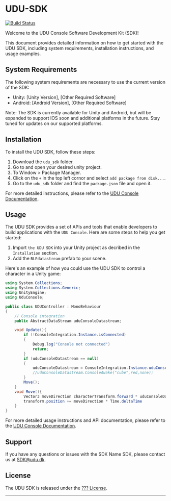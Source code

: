 # UDU-SDK

[![Build Status](https://travis-ci.com/example/example-sdk.svg?branch=main)](https://travis-ci.com/example/example-sdk)

Welcome to the UDU Console Software Development Kit (SDK)!

This document provides detailed information on how to get started with the UDU SDK, including system requirements, installation instructions, and usage examples.

## System Requirements

The following system requirements are necessary to use the current version of the SDK:

* Unity: [Unity Version], [Other Required Software]
* Android: [Android Version], [Other Required Software]

Note: The SDK is currently available for Unity and Android, but will be expanded to support IOS soon and additional platforms in the future. Stay tuned for updates on our supported platforms.

## Installation

To install the UDU SDK, follow these steps:

1. Download the `udu_sdk` folder.
2. Go to and open your desired unity project.
3. To Window > Package Manager.
4. Click on the `+` in the top left cornor and select `add package from disk...`.
5. Go to the `udu_sdk` folder and find the `package.json` file and open it.

For more detailed instructions, please refer to the [UDU Console Documentation](https://docs.google.com/document/d/1MhnQzvsfIXCH4WiEq1HZxx_gDPYDKf9k29LIC1J3ItQ/edit?usp=sharing).

## Usage

The UDU SDK provides a set of APIs and tools that enable developers to build applications with the `UDU Console`. Here are some steps to help you get started:

1. Import `the UDU SDK` into your Unity project as decribed in the `Installation` section.
2. Add the `BLEdatastream` prefab to your scene.

Here's an example of how you could use the UDU SDK to control a character in a Unity game:

```csharp
using System.Collections;
using System.Collections.Generic;
using UnityEngine;
using UduConsole;

public class UDUController : MonoBehaviour
{
    // Console integration
	public AbstractDataStream uduConsoleDatastream;

    void Update(){
        if (!ConsoleIntegration.Instance.isConnected)
        {
            Debug.log("Console not connected")
			return;
        }
        if (uduConsoleDatastream == null)
        {
			uduConsoleDatastream = ConsoleIntegration.Instance.uduConsoleDatastream;
			//uduConsoleDatastream.ConsoleAwake("cube",red,none);           ##Not inplimented
		}
        Move();
    }
    void Move(){
        Vector3 moveDirection characterTransform.forward * uduConsoleDatastream.GetTrackpadDirection().y + characterTransform.right * uduConsoleDatastream.GetTrackpadDirection().x;
        transform.position += moveDirection * Time.deltaTime
    }
}
```

For more detailed usage instructions and API documentation, please refer to the [UDU Console Documentation](https://docs.google.com/document/d/1MhnQzvsfIXCH4WiEq1HZxx_gDPYDKf9k29LIC1J3ItQ/edit?usp=sharing).

## Support

If you have any questions or issues with the SDK Name SDK, please contact us at [SDK@udu.dk](mailto:SDK@udu.dk).

## License

The UDU SDK is released under the [??? License](LICENSE.md).

---
